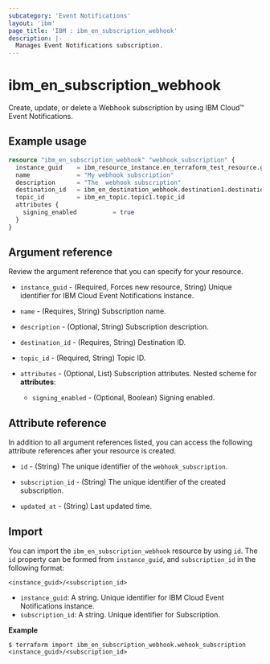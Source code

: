 ```yaml
---
subcategory: 'Event Notifications'
layout: 'ibm'
page_title: 'IBM : ibm_en_subscription_webhook'
description: |-
  Manages Event Notifications subscription.
---
```


# ibm_en_subscription_webhook

Create, update, or delete a  Webhook subscription by using IBM Cloud™ Event Notifications.

## Example usage

```terraform
resource "ibm_en_subscription_webhook" "webhook_subscription" {
  instance_guid    = ibm_resource_instance.en_terraform_test_resource.guid
  name             = "My webhook subscription"
  description      = "The  webhook subscription"
  destination_id   = ibm_en_destination_webhook.destination1.destination_id
  topic_id         = ibm_en_topic.topic1.topic_id
  attributes {
    signing_enabled          = true
  }
}
```

## Argument reference

Review the argument reference that you can specify for your resource.

- `instance_guid` - (Required, Forces new resource, String) Unique identifier for IBM Cloud Event Notifications instance.

- `name` - (Requires, String) Subscription name.

- `description` - (Optional, String) Subscription description.

- `destination_id` - (Requires, String) Destination ID.

- `topic_id` - (Required, String) Topic ID.

- `attributes` - (Optional, List) Subscription attributes.
  Nested scheme for **attributes**:

  - `signing_enabled` - (Optional, Boolean) Signing enabled.

## Attribute reference

In addition to all argument references listed, you can access the following attribute references after your resource is created.

- `id` - (String) The unique identifier of the `webhook_subscription`.

- `subscription_id` - (String) The unique identifier of the created subscription.

- `updated_at` - (String) Last updated time.

## Import

You can import the `ibm_en_subscription_webhook` resource by using `id`.
The `id` property can be formed from `instance_guid`, and `subscription_id` in the following format:

```
<instance_guid>/<subscription_id>
```

- `instance_guid`: A string. Unique identifier for IBM Cloud Event Notifications instance.
- `subscription_id`: A string. Unique identifier for Subscription.

**Example**

```
$ terraform import ibm_en_subscription_webhook.wehook_subscription <instance_guid>/<subscription_id>
```
